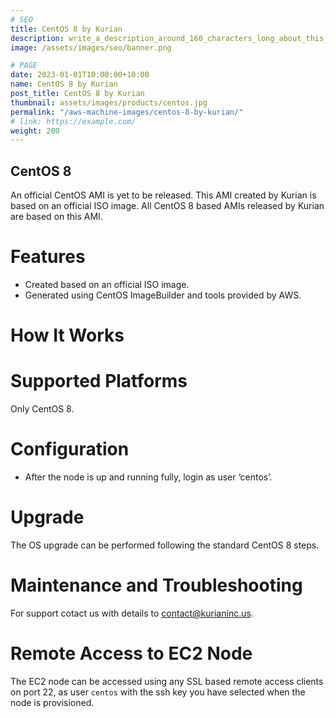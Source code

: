 ```yaml
---
# SEO
title: CentOS 8 by Kurian
description: write_a_description_around_160_characters_long_about_this_PRODUCT_POST
image: /assets/images/seo/banner.png

# PAGE
date: 2023-01-01T10:00:00+10:00
name: CentOS 8 by Kurian
post_title: CentOS 8 by Kurian
thumbnail: assets/images/products/centos.jpg
permalink: "/aws-machine-images/centos-8-by-kurian/"
# link: https://example.com/
weight: 200
---
```


CentOS 8
--------

An official CentOS AMI is yet to be released. This AMI created by Kurian is based on an official ISO image. All CentOS 8 based AMIs released by Kurian are based on this AMI.

[](https://github.com/kurianinc/ami-pub/wiki/CentOS-8-by-Kurian#features)Features
=================================================================================

*   Created based on an official ISO image.
*   Generated using CentOS ImageBuilder and tools provided by AWS.

[](https://github.com/kurianinc/ami-pub/wiki/CentOS-8-by-Kurian#how-it-works)How It Works
=========================================================================================

[](https://github.com/kurianinc/ami-pub/wiki/CentOS-8-by-Kurian#supported-platforms)Supported Platforms
=======================================================================================================

Only CentOS 8.

[](https://github.com/kurianinc/ami-pub/wiki/CentOS-8-by-Kurian#configuration)Configuration
===========================================================================================

*   After the node is up and running fully, login as user ‘centos’.

[](https://github.com/kurianinc/ami-pub/wiki/CentOS-8-by-Kurian#upgrade)Upgrade
===============================================================================

The OS upgrade can be performed following the standard CentOS 8 steps.

[](https://github.com/kurianinc/ami-pub/wiki/CentOS-8-by-Kurian#maintenance-and-troubleshooting)Maintenance and Troubleshooting
===============================================================================================================================

For support cotact us with details to [contact@kurianinc.us](mailto:contact@kurianinc.us).

[](https://github.com/kurianinc/ami-pub/wiki/CentOS-8-by-Kurian#remote-access-to-ec2-node)Remote Access to EC2 Node
===================================================================================================================

The EC2 node can be accessed using any SSL based remote access clients on port 22, as user `centos` with the ssh key you have selected when the node is provisioned.
